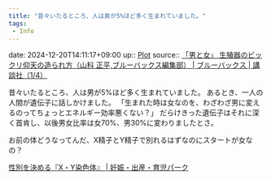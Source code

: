 ```yaml
---
title: "昔々いたるところ、人は男が5%ほど多く生まれていました。"
tags:
 - Info
---
```


date: 2024-12-20T14:11:17+09:00
up:: [Plot](../Bar/Novel/Chaos/Plot.md)
source:: [「男と女」 生殖器のビックリ仰天の造られ方（山科 正平,ブルーバックス編集部） | ブルーバックス | 講談社（1/4）](https://gendai.ismedia.jp/articles/-/67686)

昔々いたるところ、人は男が5%ほど多く生まれていました。
あるとき、一人の人間が遺伝子に話しかけました。
「生まれた時は女なのを、わざわざ男に変えるのってちょっとエネルギー効率悪くない？」
だらけきった遺伝子はそれに深く首肯し、以後男女比率は女70%、男30%に変わりましたとさ。

お前の体どうなってんだ、X精子とY精子で別れるはずなのにスタートが女なの？

[性別を決める『X・Y染色体』 | 妊娠・出産・育児パーク](https://babys-ag.com/before-pregnancy/boy-or-girl/6/)

